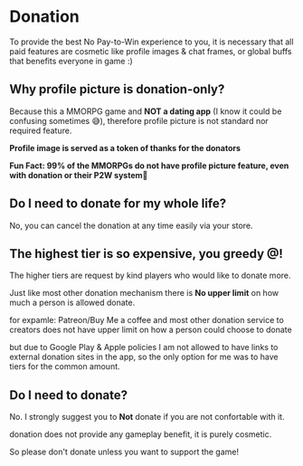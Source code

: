 # Donation
To provide the best No Pay-to-Win experience to you, it is necessary that all paid features are cosmetic like profile images & chat frames, 
or global buffs that benefits everyone in game :) 

## Why profile picture is donation-only?
Because this a MMORPG game and **NOT a dating app** (I know it could be confusing sometimes 😅), therefore profile picture is not standard nor required feature. 

**Profile image is served as a token of thanks for the donators**

**Fun Fact: 99% of the MMORPGs do not have profile picture feature, even with donation or their P2W system🤯**

## Do I need to donate for my whole life?
No, you can cancel the donation at any time easily via your store.

## The highest tier is so expensive, you greedy @$%#^#$!
The higher tiers are request by kind players who would like to donate more. 

Just like most other donation mechanism there is **No upper limit** on how much a person is allowed donate.

for expamle: Patreon/Buy Me a coffee and most other donation service to creators does not have upper limit on how a person could choose to donate

but due to Google Play & Apple policies I am not allowed to have links to external donation sites in the app, 
so the only option for me was to have tiers for the common amount.

## Do I need to donate?
No. I strongly suggest you to **Not** donate if you are not confortable with it.

donation does not provide any gameplay benefit, it is purely cosmetic. 

So please don't donate unless you want to support the game!  
